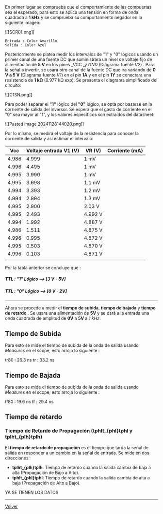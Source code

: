 En primer lugar se comprueba que el comportamiento de las compuertas sea el esperado, para esto se aplica una tensión en forma de onda cuadrada a **1 kHz** y se comprueba su comportamiento negador en la siguiente imagen:

![[SCR01.png]]

	Entrada : Color Amarillo
	Salida : Color Azul

Posteriormente se platea medir los intervalos de "1" y "0" lógicos usando un primer canal de una fuente DC que suministrara un nivel de voltaje fijo de alimentación de **5 V** en los pines _VCC _y _GND_ (Diagrama fuente *V2*) .  Para la señal a invertir, se usara otro canal de la fuente DC que ira variando de **0 V a 5 V**  (Diagrama fuente *V1*) en el pin **1A**  y  en el pin  **1Y** se conectara una resistencia de **1 kΩ** (0.977 kΩ exp).  Se presenta el diagrama simplificado del circuito:

![[C1SN.png]]

Para poder separar el **"1"** lógico del **"0"** lógico,  se opta por basarse en la corriente de salida del inversor. Se espera que el gasto de corriente en el "0" sea mayor al "1", y los valores específicos son extraídos del datasheet:

![[Pasted image 20241128144020.png]]

Por lo mismo, se medirá el voltaje de la resistencia para conocer la corriente de salida y así estimar el intervalo:

| **Vcc** | **Voltaje entrada V1 (V)** | **VR (V)** | **Corriente (mA)** |
| ------- | -------------------------- | ---------- | ------------------ |
| 4.986   | 4.999                      | 1 mV       |                    |
| 4.996   | 4.495                      | 1 mV       |                    |
| 4.995   | 3.990                      | 1 mV       |                    |
| 4.995   | 3.698                      | 1.1 mV     |                    |
| 4.994   | 3.393                      | 1.2 mV     |                    |
| 4.994   | 2.994                      | 1.3 mV     |                    |
| 4.995   | 2.900                      | 2.03 V     |                    |
| 4.995   | 2.493                      | 4.992 V    |                    |
| 4.994   | 1.992                      | 4.887 V    |                    |
| 4.986   | 1.511                      | 4.875 V    |                    |
| 4.996   | 0.995                      | 4.872 V    |                    |
| 4.995   | 0.503                      | 4.870 V    |                    |
| 4.996   | 0.103                      | 4.871 V    |                    |
|         |                            |            |                    |



Por la tabla anterior se concluye que :

##### TTL : "1" Lógico  --> [3 V - 5V]
##### TTL : "0" Lógico  --> [0 V - 2V]

--- 

Ahora se procede a medir el **tiempo de subida**, **tiempo de bajada** y **tiempo de retardo** . Se usara una alimentación de **5V** y se dará a la entrada una onda cuadrada de amplitud de **0V** a **5V** a _1 kHz_.

## Tiempo de Subida

Para esto se mide el tiempo de subida de la onda de salida usando _Measures_ en el scope, esto arroja lo siguiente :

tr80 : 26.3 ns
tr : 33.2 ns
## Tiempo de Bajada

Para esto se mide el tiempo de subida de la onda de salida usando _Measures_ en el scope, esto arroja lo siguiente :

tf80 : 19.6 ns
tf : 29.4 ns

## Tiempo de retardo

### Tiempo de Retardo de Propagación (tphlt_{phl}tphl​ y tplht_{plh}tplh​)

El **tiempo de retardo de propagación** es el tiempo que tarda la señal de salida en responder a un cambio en la señal de entrada. Se mide en dos direcciones:

- **tplht_{plh}tplh​**: Tiempo de retardo cuando la salida cambia de baja a alta (Propagación de Bajo a Alto).
- **tphlt_{phl}tphl​**: Tiempo de retardo cuando la salida cambia de alta a baja (Propagación de Alto a Bajo).

YA SE TIENEN LOS DATOS


---


[Volver](https://github.com/juamorenogo/Digital_2024_2/tree/main/Lab_01/SN70LS04)
